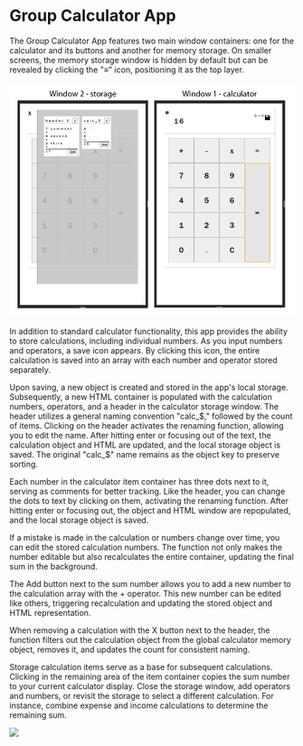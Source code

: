 # Group Calculator App

The Group Calculator App features two main window containers: one for the calculator and its buttons and another for memory storage. On smaller screens, the memory storage window is hidden by default but can be revealed by clicking the "≡" icon, positioning it as the top layer.

![image](docs/group-calc-01.jpg)

In addition to standard calculator functionality, this app provides the ability to store calculations, including individual numbers. As you input numbers and operators, a save icon appears. By clicking this icon, the entire calculation is saved into an array with each number and operator stored separately.

Upon saving, a new object is created and stored in the app's local storage. Subsequently, a new HTML container is populated with the calculation numbers, operators, and a header in the calculator storage window. The header utilizes a general naming convention "calc_$," followed by the count of items. Clicking on the header activates the renaming function, allowing you to edit the name. After hitting enter or focusing out of the text, the calculation object and HTML are updated, and the local storage object is saved. The original "calc_$" name remains as the object key to preserve sorting.

Each number in the calculator item container has three dots next to it, serving as comments for better tracking. Like the header, you can change the dots to text by clicking on them, activating the renaming function. After hitting enter or focusing out, the object and HTML window are repopulated, and the local storage object is saved.

If a mistake is made in the calculation or numbers change over time, you can edit the stored calculation numbers. The function not only makes the number editable but also recalculates the entire container, updating the final sum in the background.

The Add button next to the sum number allows you to add a new number to the calculation array with the + operator. This new number can be edited like others, triggering recalculation and updating the stored object and HTML representation.

When removing a calculation with the X button next to the header, the function filters out the calculation object from the global calculator memory object, removes it, and updates the count for consistent naming.

Storage calculation items serve as a base for subsequent calculations. Clicking in the remaining area of the item container copies the sum number to your current calculator display. Close the storage window, add operators and numbers, or revisit the storage to select a different calculation. For instance, combine expense and income calculations to determine the remaining sum.

![](docs/group-calc.gif)
